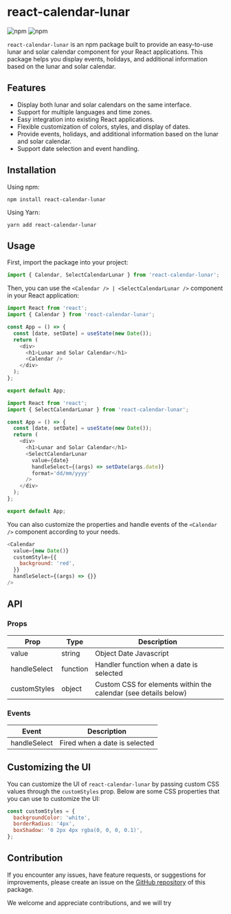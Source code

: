 # react-calendar-lunar

![npm](https://img.shields.io/npm/v/react-calendar-lunar?color=blue)
![npm](https://img.shields.io/npm/dw/react-calendar-lunar)

`react-calendar-lunar` is an npm package built to provide an easy-to-use lunar and solar calendar component for your React applications. This package helps you display events, holidays, and additional information based on the lunar and solar calendar.

## Features

- Display both lunar and solar calendars on the same interface.
- Support for multiple languages and time zones.
- Easy integration into existing React applications.
- Flexible customization of colors, styles, and display of dates.
- Provide events, holidays, and additional information based on the lunar and solar calendar.
- Support date selection and event handling.

## Installation

Using npm:

```
npm install react-calendar-lunar
```

Using Yarn:

```
yarn add react-calendar-lunar
```

## Usage

First, import the package into your project:

```javascript
import { Calendar, SelectCalendarLunar } from 'react-calendar-lunar';
```

Then, you can use the `<Calendar /> | <SelectCalendarLunar />` component in your React application:

```javascript
import React from 'react';
import { Calendar } from 'react-calendar-lunar';

const App = () => {
  const [date, setDate] = useState(new Date());
  return (
    <div>
      <h1>Lunar and Solar Calendar</h1>
      <Calendar />
    </div>
  );
};

export default App;
```

```javascript
import React from 'react';
import { SelectCalendarLunar } from 'react-calendar-lunar';

const App = () => {
  const [date, setDate] = useState(new Date());
  return (
    <div>
      <h1>Lunar and Solar Calendar</h1>
      <SelectCalendarLunar
        value={date}
        handleSelect={(args) => setDate(args.date)}
        format='dd/mm/yyyy'
      />
    </div>
  );
};

export default App;
```

You can also customize the properties and handle events of the `<Calendar />` component according to your needs.

```javascript
<Calendar
  value={new Date()}
  customStyle={{
    background: 'red',
  }}
  handleSelect={(args) => {}}
/>
```

## API

### Props

| Prop         | Type     | Description                                                     |
| ------------ | -------- | --------------------------------------------------------------- |
| value        | string   | Object Date Javascript                                          |
| handleSelect | function | Handler function when a date is selected                        |
| customStyles | object   | Custom CSS for elements within the calendar (see details below) |

### Events

| Event        | Description                   |
| ------------ | ----------------------------- |
| handleSelect | Fired when a date is selected |

## Customizing the UI

You can customize the UI of `react-calendar-lunar` by passing custom CSS values through the `customStyles` prop. Below are some CSS properties that you can use to customize the UI:

```javascript
const customStyles = {
  backgroundColor: 'white',
  borderRadius: '4px',
  boxShadow: '0 2px 4px rgba(0, 0, 0, 0.1)',
};
```

## Contribution

If you encounter any issues, have feature requests, or suggestions for improvements, please create an issue on the [GitHub repository](https://github.com/huyneeee/react-calendar-lunar.git) of this package.

We welcome and appreciate contributions, and we will try
